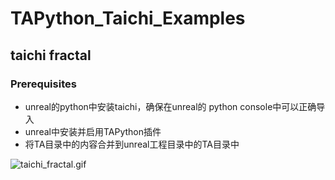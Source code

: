 # TAPython_Taichi_Examples

## taichi fractal
### Prerequisites
- unreal的python中安装taichi，确保在unreal的 python console中可以正确导入
- unreal中安装并启用TAPython插件
- 将TA目录中的内容合并到unreal工程目录中的TA目录中

![taichi_fractal.gif](taichi_fractal.gif)